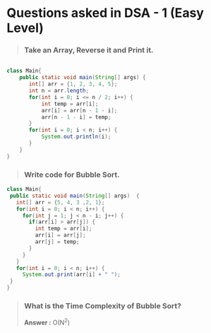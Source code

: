 # Questions asked in DSA - 1 (Easy Level)

> ### Take an Array, Reverse it and Print it.

```java

class Main{
    public static void main(String[] args) {
       int[] arr = {1, 2, 3, 4, 5};
       int n = arr.length;
       for(int i = 0; i <= n / 2; i++) {
           int temp = arr[i];
           arr[i] = arr[n - 1 - i];
           arr[n - 1 - i] = temp;
       }
       for(int i = 0; i < n; i++) {
           System.out.println(i);
       }
    } 
}

```
 
 > ### Write code for Bubble Sort.
 
 ```java
class Main{
  public static void main(String[] args)  {
    int[] arr = {5, 4, 3 ,2, 1};
    for(int i = 0; i < n; i++) {
      for(int j = 1; j < n - i; j++) {
        if(arr[i] > arr[j]) {
          int temp = arr[i];
          arr[i] = arr[j];
          arr[j] = temp;
        }
      }
    }
    for(int i = 0; i < n; i++) {
      System.out.print(arr[i] + " ");
  }
}

```
 
 > ### What is the Time Complexity of Bubble Sort?
  > **Answer :** O(N<sup>2</sup>)
